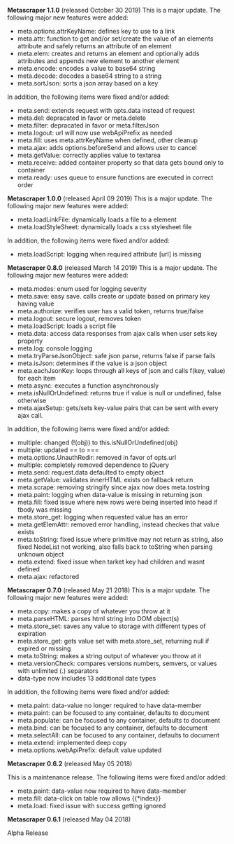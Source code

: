 **Metascraper 1.1.0** (released October 30 2019)
This is a major update. The following major new features were added: 
* meta.options.attrKeyName: defines key to use to a link
* meta.attr: function to get and/or set/create the value of an elements attribute and safely returns an attribute of an element
* meta.elem: creates and returns an element and optionally adds attributes and appends new element to another element
* meta.encode: encodes a value to base64 string
* meta.decode: decodes a base64 string to a string
* meta.sortJson: sorts a json array based on a key

In addition, the following items were fixed and/or added: 
* meta.send: extends request with opts.data instead of request
* meta.del: depracated in favor or meta.delete
* meta.filter: depracated in favor or meta.filterJson
* meta.logout: url will now use webApiPrefix as needed
* meta.fill: uses meta.attrKeyName when defined, other cleanup
* meta.ajax: adds options.beforeSend and allows user to cancel
* meta.getValue: correctly applies value to textarea
* meta.receive: added container property so that data gets bound only to container
* meta.ready: uses queue to ensure functions are executed in correct order


**Metascraper 1.0.0** (released April 09 2019)
This is a major update. The following major new features were added: 
* meta.loadLinkFile: dynamically loads a file to a <link> element
* meta.loadStyleSheet: dynamically loads a css stylesheet file

In addition, the following items were fixed and/or added: 
* meta.loadScript: logging when required attribute [url] is missing


**Metascraper 0.8.0** (released March 14 2019)
This is a major update. The following major new features were added: 
* meta.modes: enum used for logging severity
* meta.save: easy save. calls create or update based on primary key having value 
* meta.authorize: verifies user has a valid token, returns true/false
* meta.logout: secure logout, removes token
* meta.loadScript: loads a script file
* meta.data: access data responses from ajax calls when user sets key property
* meta.log: console logging
* meta.tryParseJsonObject: safe json parse, returns false if parse fails
* meta.isJson: determines if the value is a json object
* meta.eachJsonKey: loops through all keys of json and calls f(key, value) for each item
* meta.async: executes a function asynchronously
* meta.isNullOrUndefined: returns true if value is null or undefined, false otherwise
* meta.ajaxSetup: gets/sets key-value pairs that can be sent with every ajax call. 

In addition, the following items were fixed and/or added: 
* multiple: changed (!(obj)) to this.isNullOrUndefined(obj)
* multiple: updated == to ===
* meta.options.UnauthRedir: removed in favor of opts.url
* multiple: completely removed dependence to jQuery
* meta.send: request.data defaulted to empty object
* meta.getValue: validates innerHTML exists on fallback return 
* meta.scrape: removing stringify since ajax now does meta.tostring
* meta.paint: logging when data-value is missing in returning json
* meta.fill: fixed issue where new rows were being inserted into head if tbody was missing
* meta.store_get: logging when requested value has an error
* meta.getElemAttr: removed error handling, instead checkes that value exists
* meta.toString: fixed issue where primitive may not return as string, also fixed NodeList not working, also falls back to toString when parsing unknown object
* meta.extend: fixed issue when tarket key had children and wasnt defined
* meta.ajax: refactored


**Metascraper 0.7.0** (released May 21 2018)
This is a major update. The following major new features were added: 
* meta.copy: makes a copy of whatever you throw at it
* meta.parseHTML: parses html string into DOM object(s) 
* meta.store_set: saves any value to storage with different types of expiration
* meta.store_get: gets value set with meta.store_set, returning null if expired or missing
* meta.toString: makes a string output of whatever you throw at it
* meta.versionCheck: compares versions numbers, semvers, or values with unlimited (.) separators
* data-type now includes 13 additional date types

In addition, the following items were fixed and/or added: 
* meta.paint: data-value no longer required to have data-member
* meta.paint: can be focused to any container, defaults to document
* meta.populate: can be focused to any container, defaults to document
* meta.bind: can be focused to any container, defaults to document
* meta.selectAll: can be focused to any container, defaults to document
* meta.extend: implemented deep copy
* meta.options.webApiPrefix: default value updated

**Metascraper 0.6.2** (released May 05 2018)

This is a maintenance release. The following items were fixed and/or added: 
* meta.paint: data-value now required to have data-member
* meta.fill: data-click on table row allows {{*index}}
* meta.load: fixed issue with success getting ignored

**Metascraper 0.6.1** (released May 04 2018)

Alpha Release

